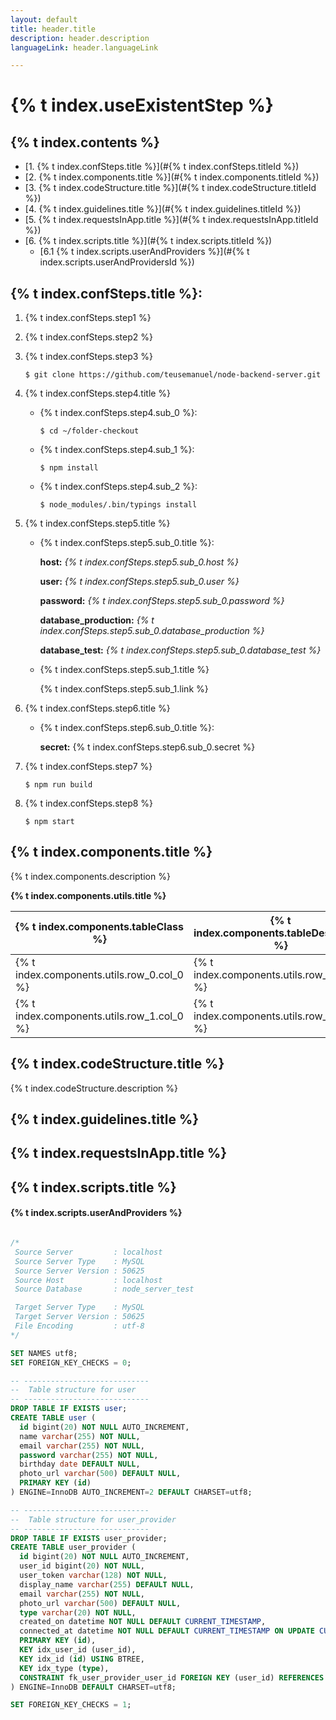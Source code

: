 ```yaml
---
layout: default
title: header.title
description: header.description
languageLink: header.languageLink

---
```


# {% t index.useExistentStep %}

{% t index.contents %}
-----------------
* [1\. {% t index.confSteps.title %}](#{% t index.confSteps.titleId %})
* [2\. {% t index.components.title %}](#{% t index.components.titleId %})
* [3\. {% t index.codeStructure.title %}](#{% t index.codeStructure.titleId %})
* [4\. {% t index.guidelines.title %}](#{% t index.guidelines.titleId %})
* [5\. {% t index.requestsInApp.title %}](#{% t index.requestsInApp.titleId %})
* [6\. {% t index.scripts.title %}](#{% t index.scripts.titleId %})
    * [6\.1 {% t index.scripts.userAndProviders %}](#{% t index.scripts.userAndProvidersId %})

## {% t index.confSteps.title %}:

1. {% t index.confSteps.step1 %}

2. {% t index.confSteps.step2 %}

3. {% t index.confSteps.step3 %}

	```$ git clone https://github.com/teusemanuel/node-backend-server.git```
	
4. {% t index.confSteps.step4.title %}

	* {% t index.confSteps.step4.sub_0 %}:
		
		`$ cd ~/folder-checkout` 
		
	* {% t index.confSteps.step4.sub_1 %}:

		`$ npm install` 
		
	* {% t index.confSteps.step4.sub_2 %}:

	    `$ node_modules/.bin/typings install`

5. {% t index.confSteps.step5.title %}

	* {% t index.confSteps.step5.sub_0.title %}:
		
		**host:** *{% t index.confSteps.step5.sub_0.host %}*
		
		**user:** *{% t index.confSteps.step5.sub_0.user %}*
		
		**password:** *{% t index.confSteps.step5.sub_0.password %}*
		
		**database_production:** *{% t index.confSteps.step5.sub_0.database_production %}*
		
		**database_test:** *{% t index.confSteps.step5.sub_0.database_test %}*
		
	* {% t index.confSteps.step5.sub_1.title %}

	    {% t index.confSteps.step5.sub_1.link %}

6. {% t index.confSteps.step6.title %}

	* {% t index.confSteps.step6.sub_0.title %}:
		
		**secret:** {% t index.confSteps.step6.sub_0.secret %}

7. {% t index.confSteps.step7 %}

	`$ npm run build`
	
8. {% t index.confSteps.step8 %}

	`$ npm start`

## {% t index.components.title %}
{% t index.components.description %}

**{% t index.components.utils.title %}**

| {% t index.components.tableClass %} | {% t index.components.tableDescription %} | {% t index.components.tableUsage %} |
| ----------------------------------  | ----------------------------------------- | ----------------------------------- |
| {% t index.components.utils.row_0.col_0 %} | {% t index.components.utils.row_0.col_1 %} | `DateUtils.dateTextFromDate()` |
| {% t index.components.utils.row_1.col_0 %} | {% t index.components.utils.row_1.col_1 %} |  {% t index.components.utils.row_1.col_2 %} |

## {% t index.codeStructure.title %}
{% t index.codeStructure.description %}

## {% t index.guidelines.title %}

## {% t index.requestsInApp.title %}

## {% t index.scripts.title %}

#### {% t index.scripts.userAndProviders %}

~~~sql

/*
 Source Server         : localhost
 Source Server Type    : MySQL
 Source Server Version : 50625
 Source Host           : localhost
 Source Database       : node_server_test

 Target Server Type    : MySQL
 Target Server Version : 50625
 File Encoding         : utf-8
*/

SET NAMES utf8;
SET FOREIGN_KEY_CHECKS = 0;

-- ----------------------------
--  Table structure for user
-- ----------------------------
DROP TABLE IF EXISTS user;
CREATE TABLE user (
  id bigint(20) NOT NULL AUTO_INCREMENT,
  name varchar(255) NOT NULL,
  email varchar(255) NOT NULL,
  password varchar(255) NOT NULL,
  birthday date DEFAULT NULL,
  photo_url varchar(500) DEFAULT NULL,
  PRIMARY KEY (id)
) ENGINE=InnoDB AUTO_INCREMENT=2 DEFAULT CHARSET=utf8;

-- ----------------------------
--  Table structure for user_provider
-- ----------------------------
DROP TABLE IF EXISTS user_provider;
CREATE TABLE user_provider (
  id bigint(20) NOT NULL AUTO_INCREMENT,
  user_id bigint(20) NOT NULL,
  user_token varchar(128) NOT NULL,
  display_name varchar(255) DEFAULT NULL,
  email varchar(255) NOT NULL,
  photo_url varchar(500) DEFAULT NULL,
  type varchar(20) NOT NULL,
  created_on datetime NOT NULL DEFAULT CURRENT_TIMESTAMP,
  connected_at datetime NOT NULL DEFAULT CURRENT_TIMESTAMP ON UPDATE CURRENT_TIMESTAMP,
  PRIMARY KEY (id),
  KEY idx_user_id (user_id),
  KEY idx_id (id) USING BTREE,
  KEY idx_type (type),
  CONSTRAINT fk_user_provider_user_id FOREIGN KEY (user_id) REFERENCES user (id)
) ENGINE=InnoDB DEFAULT CHARSET=utf8;

SET FOREIGN_KEY_CHECKS = 1;

~~~